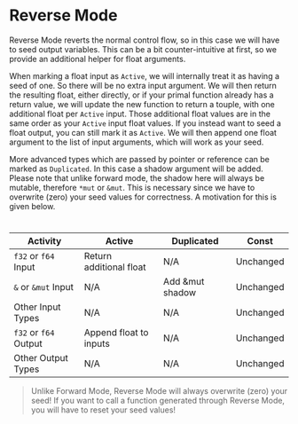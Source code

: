 # Reverse Mode

Reverse Mode reverts the normal control flow, so in this case we will have to seed output variables.
This can be a bit counter-intuitive at first, so we provide an additional helper for float arguments.

When marking a float input as `Active`, we will internally treat it as having a seed of one. So there will
be no extra input argument. We will then return the resulting float, either directly, or if your primal function 
already has a return value, we will update the new function to return a touple, with one additional float per `Active` input.
Those additional float values are in the same order as your `Active` input float values.
If you instead want to seed a float output, you can still mark it as `Active`. We will then append one float argument to 
the list of input arguments, which will work as your seed. 

More advanced types which are passed by pointer or reference can be marked as `Duplicated`.
In this case a shadow argument will be added. Please note that unlike forward mode, the 
shadow here will always be mutable, therefore `*mut` or `&mut`. This is necessary since we have 
to overwrite (zero) your seed values for correctness. A motivation for this is given below.


#
| Activity              | Active    |Duplicated  |      Const |
|-----------------------|-----------|------------|------------|
| `f32` or `f64` Input  | Return additional float | N/A  | Unchanged |
| `&` or `&mut` Input   | N/A       | Add &mut shadow | Unchanged |
| Other Input Types     | N/A       | N/A          | Unchanged |
| `f32` or `f64` Output | Append float to inputs | N/A | Unchanged |
| Other Output Types    | N/A       | N/A          | Unchanged |



> <div class="warning">
> Unlike Forward Mode, Reverse Mode will always overwrite (zero) your seed!   
> If you want to call a function generated through Reverse Mode, you will have to reset your seed values!
> </div>
